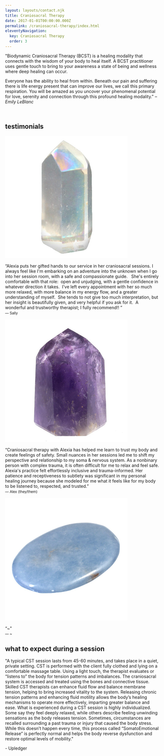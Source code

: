 ```yaml
---
layout: layouts/contact.njk
title: Craniosacral Therapy
date: 2017-01-01T00:00:00.000Z
permalink: /craniosacral-therapy/index.html
eleventyNavigation:
  key: Craniosacral Therapy
  order: 3
---
```

"Biodynamic Craniosacral Therapy (BCST) is a healing modality that connects with the wisdom of your body to heal itself. A BCST practitioner uses gentle touch to bring to your awareness a state of being and wellness where deep healing can occur. 

Everyone has the ability to heal from within. Beneath our pain and suffering there is life energy present that can improve our lives, we call this primary respiration. You will be amazed as you uncover your phenomenal potential for love, serenity and connection through this profound healing modality." – *Emily LeBlanc*

<br>

## testimonials

<section class="testimonial">
<div class="testimonial-item">
  <img class="circle" src="/static/img/aura-quartz.png">
<p>“Alexia puts her gifted hands to our service in her craniosacral sessions. I always feel like I'm embarking on an adventure into the unknown when I go into her session room, with a safe and compassionate guide.   She's entirely comfortable with that role:  open and unjudging, with a gentle confidence in whatever direction it takes.  I've left every appointment with her so much more relaxed, with more balance in my energy flow, and a greater understanding of myself.  She tends to not give too much interpretation, but her insight is beautifully given, and very helpful if you ask for it.  A wonderful and trustworthy therapist; I fully recommend!! ” <br> <small>― Sally </small></p>
</div>

<div>
  <img class="circle" src="/static/img/amethyst.jpg">
<p>“Craniosacral therapy with Alexia has helped me learn to trust my body and create feelings of safety. Small nuances in her sessions led me to shift my perspective and relationship to my soma & nervous system. As a nonbinary person with complex trauma, it is often difficult for me to relax and feel safe. Alexia's practice felt effortlessly inclusive and trauma-informed. Her patience and receptiveness to subtlety was significant in my personal healing journey because she modeled for me what it feels like for my body to be listened to, respected, and trusted.”<br><small>
― Alex (they/them)</small></p>
</div>

<div>
  <img class="circle" src="/static/img/angelite.jpg">
<p>“~" <br>
<small>― ~</small></p>
</div>
</section>

## what to expect during a session

"A typical CST session lasts from 45-60 minutes, and takes place in a quiet, private setting. CST is performed with the client fully clothed and lying on a comfortable massage table. Using a light touch, the therapist evaluates or “listens to” the body for tension patterns and imbalances. The craniosacral system is accessed and treated using the bones and connective tissue. Skilled CST therapists can enhance fluid flow and balance membrane tension, helping to bring increased vitality to the system. Releasing chronic tension patterns and enhancing fluid motility allows the body’s healing mechanisms to operate more effectively, imparting greater balance and ease. What is experienced during a CST session is highly individualized. Some say they feel deeply relaxed, while others describe feeling unwinding sensations as the body releases tension. Sometimes, circumstances are recalled surrounding a past trauma or injury that caused the body stress. While this doesn’t happen every time, this process called “SomatoEmotional Release” is perfectly normal and helps the body reverse dysfunction and restore optimal levels of mobility."

\- Upledger